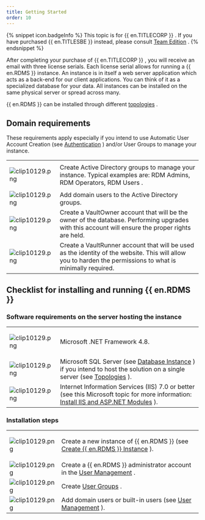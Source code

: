 ```yaml
---
title: Getting Started
order: 10
---
```

{% snippet icon.badgeInfo %} 
This topic is for {{ en.TITLECORP }} . If you have purchased {{ en.TITLESBE }} instead, please consult [Team Edition](/server/getting-started/team-edition/) . 
{% endsnippet %}
 
After completing your purchase of {{ en.TITLECORP }} , you will receive an email with three license serials. Each license serial allows for running a {{ en.RDMS }} instance. An instance is in itself a web server application which acts as a back-end for our client applications. You can think of it as a specialized database for your data. All instances can be installed on the same physical server or spread across many.  

{{ en.RDMS }} can be installed through different [topologies](/server/overview/topologies/) .  

## Domain requirements 

These requirements apply especially if you intend to use Automatic User Account Creation (see [Authentication](/server/web-interface/administration/configuration/server-settings/general/authentication/) ) and/or User Groups to manage your instance.  

<table>
	<tr>
		<td>

![clip10129.png](/img/en/server/clip10129.png) 
		</td>
		<td>
Create Active Directory groups to manage your instance. Typical examples are: RDM Admins, RDM Operators, RDM Users . 
		</td>
	</tr>
	<tr>
		<td>
![clip10129.png](/img/en/server/clip10129.png) 
		</td>
		<td>
Add domain users to the Active Directory groups. 
		</td>
	</tr>
	<tr>
		<td>
![clip10129.png](/img/en/server/clip10129.png) 
		</td>
		<td>
Create a VaultOwner account that will be the owner of the database. Performing upgrades with this account will ensure the proper rights are held. 
		</td>
	</tr>
	<tr>
		<td>
![clip10129.png](/img/en/server/clip10129.png) 
		</td>
		<td>
Create a VaultRunner account that will be used as the identity of the website. This will allow you to harden the permissions to what is minimally required. 
		</td>
	</tr>
</table>

## Checklist for installing and running {{ en.RDMS }}  

### Software requirements on the server hosting the instance 

<table>
	<tr>
		<td>

![clip10129.png](/img/en/server/clip10129.png) 
		</td>
		<td>
Microsoft .NET Framework 4.8. 
		</td>
	</tr>
	<tr>
		<td>
![clip10129.png](/img/en/server/clip10129.png) 
		</td>
		<td>
Microsoft SQL Server (see [Database Instance](/server/installation/database-instance/) ) if you intend to host the solution on a single server (see [Topologies](/server/overview/topologies/) ). 
		</td>
	</tr>
	<tr>
		<td>
![clip10129.png](/img/en/server/clip10129.png) 
		</td>
		<td>
Internet Information Services (IIS) 7.0 or better (see this Microsoft topic for more information: [Install IIS and ASP.NET Modules](https://docs.microsoft.com/en-us/iis/application-frameworks/scenario-build-an-aspnet-website-on-iis/configuring-step-1-install-iis-and-asp-net-modules) ). 
		</td>
	</tr>
</table>

### Installation steps 

<table>
	<tr>
		<td>

![clip10129.png](/img/en/server/clip10129.png) 
		</td>
		<td>
Create a new instance of {{ en.RDMS }} (see [Create {{ en.RDMS }} Instance](/server/installation/create-server-instance/) ). 
		</td>
	</tr>
	<tr>
		<td>
![clip10129.png](/img/en/server/clip10129.png) 
		</td>
		<td>
Create a {{ en.RDMS }} administrator account in the [User Management](/server/web-interface/administration/security-management/users/) . 
		</td>
	</tr>
	<tr>
		<td>
![clip10129.png](/img/en/server/clip10129.png) 
		</td>
		<td>
Create [User Groups](/server/web-interface/administration/security-management/user-groups/) . 
		</td>
	</tr>
	<tr>
		<td>
![clip10129.png](/img/en/server/clip10129.png) 
		</td>
		<td>
Add domain users or built-in users (see [User Management](/server/web-interface/administration/security-management/users/) ). 
		</td>
	</tr>
</table>



